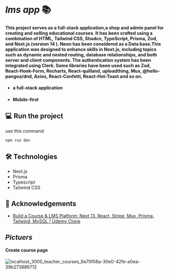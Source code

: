 # <i>lms app</i> 📚
#### This project serves as a full-stack application,a shop and  admin panel for creating and selling educational courses. It has been crafted using a combination of HTML, Tailwind CSS, Shadcn, TypeScript, Prisma, Zod, and Next.js (version 14 ). Neon has been considered as a Data base.This application was designed to enhance skills in Next.js, including topics such as dynamic and nested routing, database relationships, and both server and client components. The authentication system has been integrated using Clerk. Some libraries have been used such as Zod, React-Hook-Form, Recharts, React-quilland, uploadthing, Mux, @hello-pangea/dnd, Axios, React-Confetti, React-Hot-Toast and so on.


+ #### a full-stack application 
+ #### Mobile-first

## 💻  Run the project 
use this command
```bash
npm run dev
```

## 🛠️ Technologies

- Next.js
- Prisma
- Typescript
- Tailwind CSS

## 🙇 Acknowledgements
- <a href="https://www.youtube.com/watch?v=Big_aFLmekI&t=1s">Build a Course & LMS Platform: Next 13, React, Stripe, Mux, Prisma, Tailwind, MySQL | Udemy Clone</a>



## <i>Pictuers</i> 

#### Create course page

![localhost_3000_teacher_courses_9a70f58a-30e0-42fe-a0ea-39b273886712](https://github.com/user-attachments/assets/da935989-0bdf-4e6d-b368-4b65da13174f)
